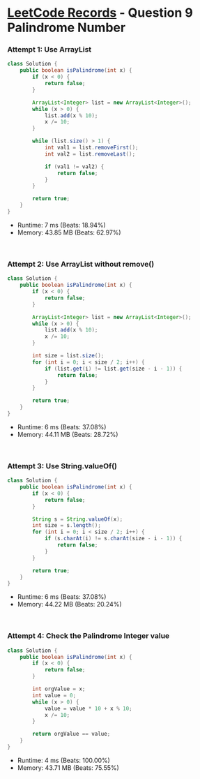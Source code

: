 # [LeetCode Records](../../README.md) - Question 9 Palindrome Number

### Attempt 1: Use ArrayList
```java
class Solution {
    public boolean isPalindrome(int x) {
        if (x < 0) {
            return false;
        }

        ArrayList<Integer> list = new ArrayList<Integer>();
        while (x > 0) {
            list.add(x % 10);
            x /= 10;
        }

        while (list.size() > 1) {
            int val1 = list.removeFirst();
            int val2 = list.removeLast();

            if (val1 != val2) {
                return false;
            }
        }

        return true;
    }
}
```
- Runtime: 7 ms (Beats: 18.94%)
- Memory: 43.85 MB (Beats: 62.97%)

<br>

### Attempt 2: Use ArrayList without remove()
```java
class Solution {
    public boolean isPalindrome(int x) {
        if (x < 0) {
            return false;
        }

        ArrayList<Integer> list = new ArrayList<Integer>();
        while (x > 0) {
            list.add(x % 10);
            x /= 10;
        }

        int size = list.size();
        for (int i = 0; i < size / 2; i++) {
            if (list.get(i) != list.get(size - i - 1)) {
                return false;
            }
        }

        return true;
    }
}
```
- Runtime: 6 ms (Beats: 37.08%)
- Memory: 44.11 MB (Beats: 28.72%)

<br>

### Attempt 3: Use String.valueOf()
```java
class Solution {
    public boolean isPalindrome(int x) {
        if (x < 0) {
            return false;
        }

        String s = String.valueOf(x);
        int size = s.length();
        for (int i = 0; i < size / 2; i++) {
            if (s.charAt(i) != s.charAt(size - i - 1)) {
                return false;
            }
        }

        return true;
    }
}
```
- Runtime: 6 ms (Beats: 37.08%)
- Memory: 44.22 MB (Beats: 20.24%)

<br>

### Attempt 4: Check the Palindrome Integer value
```java
class Solution {
    public boolean isPalindrome(int x) {
        if (x < 0) {
            return false;
        }

        int orgValue = x;
        int value = 0;
        while (x > 0) {
            value = value * 10 + x % 10;
            x /= 10;
        }

        return orgValue == value;
    }
}
```
- Runtime: 4 ms (Beats: 100.00%)
- Memory: 43.71 MB (Beats: 75.55%)

<br>
